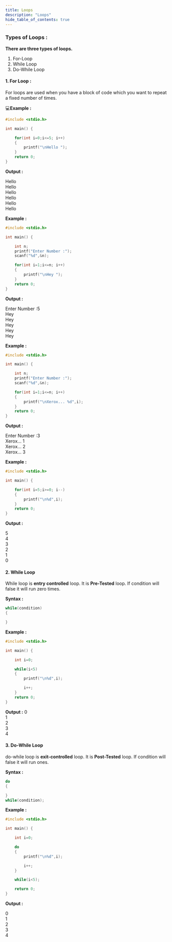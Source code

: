 ```yaml
---
title: Loops
description: "Loops"
hide_table_of_contents: true
---
```


### Types of Loops :

**There are three types of loops.**

1. For-Loop
2. While Loop
3. Do-While Loop

#### 1. For Loop :

For loops are used when you have a block of code which you want to repeat a fixed number of times.

💻**Example :**

```c
#include <stdio.h>

int main() {

    for(int i=0;i<=5; i++)
    {
        printf("\nHello ");
    }
    return 0;
}
```

**Output :**

Hello  
Hello  
Hello  
Hello  
Hello  
Hello

**Example :**

```c
#include <stdio.h>

int main() {

    int n;
    printf("Enter Number :");
    scanf("%d",&n);

    for(int i=1;i<=n; i++)
    {
        printf("\nHey ");
    }
    return 0;
}
```

**Output :**

Enter Number :5  
Hey  
Hey  
Hey  
Hey  
Hey

**Example :**

```c
#include <stdio.h>

int main() {

    int n;
    printf("Enter Number :");
    scanf("%d",&n);

    for(int i=1;i<=n; i++)
    {
        printf("\nXerox... %d",i);
    }
    return 0;
}
```

**Output :**

Enter Number :3  
Xerox... 1  
Xerox... 2  
Xerox... 3

**Example :**

```c
#include <stdio.h>

int main() {

    for(int i=5;i>=0; i--)
    {
        printf("\n%d",i);
    }
    return 0;
}
```

**Output :**

5  
4  
3  
2  
1  
0

#### 2. While Loop

While loop is **entry controlled** loop. It is **Pre-Tested** loop. If condition will false it will run zero times.

**Syntax :**

```c
while(condition)
{

}
```

**Example :**

```c
#include <stdio.h>

int main() {

    int i=0;

    while(i<5)
    {
        printf("\n%d",i);

        i++;
    }
    return 0;
}
```

**Output :**
0  
1  
2  
3  
4

#### 3. Do-While Loop

do-while loop is **exit-controlled** loop. It is **Post-Tested** loop. If condition will false it will run ones.

**Syntax :**

```c
do
{

}
while(condition);
```

**Example :**

```c
#include <stdio.h>

int main() {

    int i=0;

    do
    {
        printf("\n%d",i);

        i++;
    }

    while(i<5);

    return 0;
}
```

**Output :**

0  
1  
2  
3  
4
